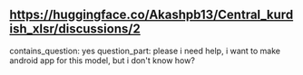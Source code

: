## https://huggingface.co/Akashpb13/Central_kurdish_xlsr/discussions/2

contains_question: yes
question_part: please i need help, i want to make android app for this model, but i don't know how?